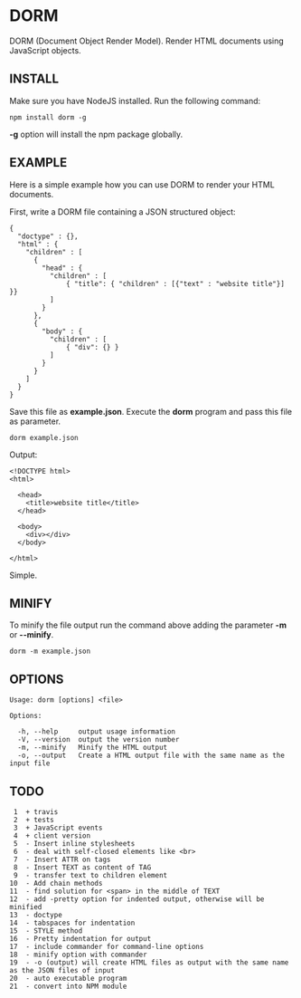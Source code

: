 DORM
====

DORM (Document Object Render Model). Render HTML documents using JavaScript objects.

INSTALL
-------
Make sure you have NodeJS installed. Run the following command:

    npm install dorm -g

**-g** option will install the npm package globally.


EXAMPLE
-------
Here is a simple example how you can use DORM to render your HTML documents.

First, write a DORM file containing a JSON structured object:

    {
      "doctype" : {},
      "html" : {
        "children" : [
          {
            "head" : {
              "children" : [
                  { "title": { "children" : [{"text" : "website title"}] }}
              ]
            }
          },
          {
            "body" : {
              "children" : [
                  { "div": {} }
              ]
            }
          }
        ]
      }
    }

Save this file as **example.json**. Execute the **dorm** program and pass this file as parameter.

    dorm example.json

Output:

    <!DOCTYPE html>
    <html>
    
      <head>
        <title>website title</title>
      </head>
      
      <body>
        <div></div>
      </body>

    </html>

Simple.

MINIFY
------
To minify the file output run the command above adding the parameter **-m** or **--minify**.

    dorm -m example.json

OPTIONS
-------

    Usage: dorm [options] <file>

    Options:

      -h, --help     output usage information
      -V, --version  output the version number
      -m, --minify   Minify the HTML output
      -o, --output   Create a HTML output file with the same name as the input file


TODO
----
     1	+ travis
     2	+ tests
     3	+ JavaScript events
     4	+ client version
     5	- Insert inline stylesheets
     6	- deal with self-closed elements like <br>
     7	- Insert ATTR on tags
     8	- Insert TEXT as content of TAG
     9	- transfer text to children element
    10	- Add chain methods
    11	- find solution for <span> in the middle of TEXT
    12	- add -pretty option for indented output, otherwise will be minified
    13	- doctype
    14	- tabspaces for indentation
    15	- STYLE method
    16	- Pretty indentation for output
    17	- include commander for command-line options
    18	- minify option with commander
    19	- -o (output) will create HTML files as output with the same name as the JSON files of input
    20	- auto executable program
    21	- convert into NPM module
